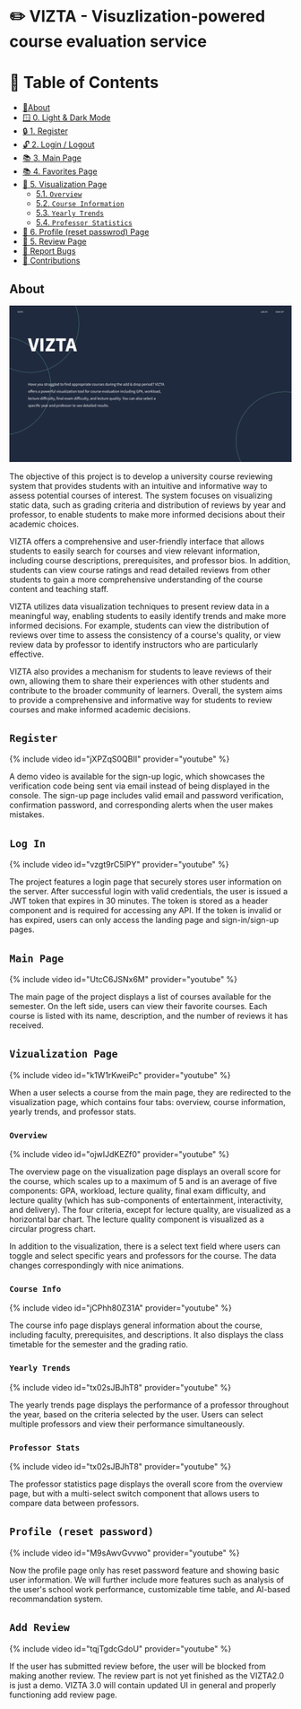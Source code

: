 # ✏️ VIZTA - Visuzlization-powered course evaluation service

  
# 📖 Table of Contents

- [🚀About](#About)
- [🪟 0. Light & Dark Mode](#lightdarkmode)
- [🔒 1. Register](#register)
- [🔓 2. Login / Logout](#loginandlogout)
- [📚 3. Main Page](#main)
- [📚 4. Favorites Page](#favorites)
- [📕 5. Visualization Page](#visualization)
	- [5.1. `Overview`](#overview)
	- [5.2. `Course Information`](#courseinfo)
	- [5.3. `Yearly Trends`](#yearlytrends)
	- [5.4. `Professor Statistics`](#professorstats)
- [📅 6. Profile (reset passwrod) Page](#profile)
- [📕 5. Review Page](#review)
- [🚒 Report Bugs](#-report-bugs)
- [💌 Contributions](#-contributions)

  

## About <a name="about"></a>

  

<img src="/img/landing.png"/>

  

The objective of this project is to develop a university course reviewing system that provides students with an intuitive and informative way to assess potential courses of interest. The system focuses on visualizing static data, such as grading criteria and distribution of reviews by year and professor, to enable students to make more informed decisions about their academic choices.

  

VIZTA offers a comprehensive and user-friendly interface that allows students to easily search for courses and view relevant information, including course descriptions, prerequisites, and professor bios. In addition, students can view course ratings and read detailed reviews from other students to gain a more comprehensive understanding of the course content and teaching staff.

  

VIZTA utilizes data visualization techniques to present review data in a meaningful way, enabling students to easily identify trends and make more informed decisions. For example, students can view the distribution of reviews over time to assess the consistency of a course's quality, or view review data by professor to identify instructors who are particularly effective.

  

VIZTA also provides a mechanism for students to leave reviews of their own, allowing them to share their experiences with other students and contribute to the broader community of learners. Overall, the system aims to provide a comprehensive and informative way for students to review courses and make informed academic decisions.

  
  

## `Register` <a name="register"></a>

  

{% include video id="jXPZqS0QBII" provider="youtube" %}

  

A demo video is available for the sign-up logic, which showcases the verification code being sent via email instead of being displayed in the console. The sign-up page includes valid email and password verification, confirmation password, and corresponding alerts when the user makes mistakes.

  

## `Log In`  <a name="loginandlogout"></a>

  

{% include video id="vzgt9rC5IPY" provider="youtube" %}

  

The project features a login page that securely stores user information on the server. After successful login with valid credentials, the user is issued a JWT token that expires in 30 minutes. The token is stored as a header component and is required for accessing any API. If the token is invalid or has expired, users can only access the landing page and sign-in/sign-up pages.

## `Main Page`  <a name="main"></a>

  

{% include video id="UtcC6JSNx6M" provider="youtube" %}

  

The main page of the project displays a list of courses available for the semester. On the left side, users can view their favorite courses. Each course is listed with its name, description, and the number of reviews it has received.

  

## `Vizualization Page`  <a name="visualization"></a>

  

{% include video id="k1W1rKweiPc" provider="youtube" %}

  

When a user selects a course from the main page, they are redirected to the visualization page, which contains four tabs: overview, course information, yearly trends, and professor stats.

  

### `Overview`  <a name="overview"></a>

  

{% include video id="ojwIJdKEZf0" provider="youtube" %}

  

The overview page on the visualization page displays an overall score for the course, which scales up to a maximum of 5 and is an average of five components: GPA, workload, lecture quality, final exam difficulty, and lecture quality (which has sub-components of entertainment, interactivity, and delivery). The four criteria, except for lecture quality, are visualized as a horizontal bar chart. The lecture quality component is visualized as a circular progress chart.

  

In addition to the visualization, there is a select text field where users can toggle and select specific years and professors for the course. The data changes correspondingly with nice animations.

  

### `Course Info`  <a name="courseinfo"></a>

  

{% include video id="jCPhh80Z31A" provider="youtube" %}

  

The course info page displays general information about the course, including faculty, prerequisites, and descriptions. It also displays the class timetable for the semester and the grading ratio.

  

### `Yearly Trends`  <a name="yearlytrends"></a>

  

{% include video id="tx02sJBJhT8" provider="youtube" %}

  

The yearly trends page displays the performance of a professor throughout the year, based on the criteria selected by the user. Users can select multiple professors and view their performance simultaneously.

  

### `Professor Stats`  <a name="professorstats"></a>

  

{% include video id="tx02sJBJhT8" provider="youtube" %}

  

The professor statistics page displays the overall score from the overview page, but with a multi-select switch component that allows users to compare data between professors.

  

## `Profile (reset password)`  <a name="profile"></a>

  

{% include video id="M9sAwvGvvwo" provider="youtube" %}

  

Now the profile page only has reset password feature and showing basic user information. We will further include more features such as analysis of the user's school work performance, customizable time table, and AI-based recommandation system.

  

## `Add Review`   <a name="review"></a>

  

{% include video id="tqjTgdcGdoU" provider="youtube" %}

  

If the user has submitted review before, the user will be blocked from making another review. The review part is not yet finished as the VIZTA2.0 is just a demo. VIZTA 3.0 will contain updated UI in general and properly functioning add review page.
